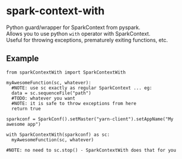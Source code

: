 # spark-context-with
Python guard/wrapper for SparkContext from pyspark.  
Allows you to use python `with` operator with SparkContext.  
Useful for throwing exceptions, prematurely exiting functions, etc.  

## Example

```
from sparkContextWith import SparkContextWith

myAwesomeFunction(sc, whatever):
  #NOTE: use sc exactly as regular SparkContext ... eg:
  data = sc.sequenceFile("path")
  #TODO: whatever you want
  #NOTE: it is safe to throw exceptions from here
  return true

sparkconf = SparkConf().setMaster("yarn-client").setAppName("My awesome app")

with SparkContextWith(sparkconf) as sc:
  myAwesomeFunction(sc, whatever)

#NOTE: no need to sc.stop() - SparkContextWith does that for you
```

